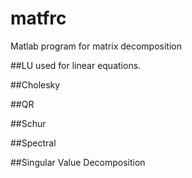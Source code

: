 matfrc
======

Matlab program for matrix decomposition

##LU
used for linear equations.

##Cholesky

##QR

##Schur

##Spectral

##Singular Value Decomposition

